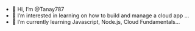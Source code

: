- 👋 Hi, I’m @Tanay787
- 👀 I’m interested in learning on how to build and manage a cloud app ...
- 🌱 I’m currently learning Javascript, Node.js, Cloud Fundamentals...

<!---
Tanay787/Tanay787 is a ✨ special ✨ repository because its `README.md` (this file) appears on your GitHub profile.
You can click the Preview link to take a look at your changes.
--->
